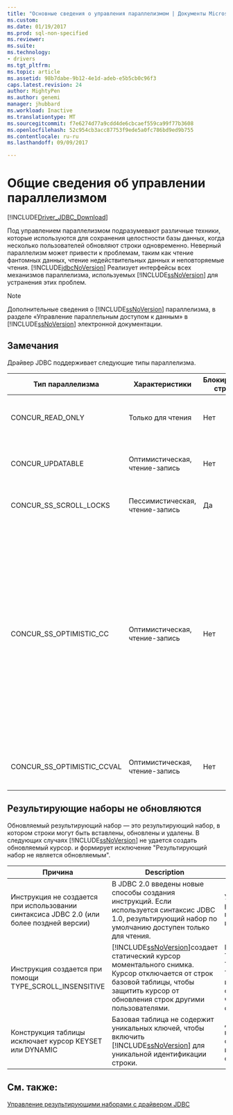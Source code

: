 ```yaml
---
title: "Основные сведения о управления параллелизмом | Документы Microsoft"
ms.custom: 
ms.date: 01/19/2017
ms.prod: sql-non-specified
ms.reviewer: 
ms.suite: 
ms.technology:
- drivers
ms.tgt_pltfrm: 
ms.topic: article
ms.assetid: 98b7dabe-9b12-4e1d-adeb-e5b5cb0c96f3
caps.latest.revision: 24
author: MightyPen
ms.author: genemi
manager: jhubbard
ms.workload: Inactive
ms.translationtype: MT
ms.sourcegitcommit: f7e6274d77a9cdd4de6cbcaef559ca99f77b3608
ms.openlocfilehash: 52c954cb3acc87753f9ede5a0fc786bd9ed9b755
ms.contentlocale: ru-ru
ms.lasthandoff: 09/09/2017

---
```

# <a name="understanding-concurrency-control"></a>Общие сведения об управлении параллелизмом
[!INCLUDE[Driver_JDBC_Download](../../includes/driver_jdbc_download.md)]

  Под управлением параллелизмом подразумевают различные техники, которые используются для сохранения целостности базы данных, когда несколько пользователей обновляют строки одновременно. Неверный параллелизм может привести к проблемам, таким как чтение фантомных данных, чтение недействительных данных и неповторяемые чтения. [!INCLUDE[jdbcNoVersion](../../includes/jdbcnoversion_md.md)] Реализует интерфейсы всех механизмов параллелизма, используемых [!INCLUDE[ssNoVersion](../../includes/ssnoversion_md.md)] для устранения этих проблем.  
  
> [!NOTE]  
>  Дополнительные сведения о [!INCLUDE[ssNoVersion](../../includes/ssnoversion_md.md)] параллелизма, в разделе «Управление параллельным доступом к данным» в [!INCLUDE[ssNoVersion](../../includes/ssnoversion_md.md)] электронной документации.  
  
## <a name="remarks"></a>Замечания  
 Драйвер JDBC поддерживает следующие типы параллелизма.  
  
|Тип параллелизма|Характеристики|Блокировки строк|Description|  
|----------------------|---------------------|---------------|-----------------|  
|CONCUR_READ_ONLY|Только для чтения|Нет|Обновление посредством курсора не разрешается, недопустима блокировка в отношении строк, входящих в результирующий набор.|  
|CONCUR_UPDATABLE|Оптимистическая, чтение-запись|Нет|База данных считает состязание строк нежелательными, но возможными. Целостность строк проверяется сравнением отметки времени.|  
|CONCUR_SS_SCROLL_LOCKS|Пессимистическая, чтение-запись|Да|База данных считает состязание строк вероятным. Целостность строк обеспечивается блокировкой строк.|  
|CONCUR_SS_OPTIMISTIC_CC|Оптимистическая, чтение-запись|Нет|База данных считает состязание строк нежелательными, но возможными. Целостность строк проверяется сравнением отметки времени.<br /><br /> Для [!INCLUDE[ssVersion2005](../../includes/ssversion2005_md.md)] и более поздней версии, сервер изменит параметр на CONCUR_SS_OPTIMISTIC_CCVAL, если таблица содержит столбец отметок времени.<br /><br /> Для [!INCLUDE[ssVersion2000](../../includes/ssversion2000_md.md)], если базовая таблица содержит столбец отметки времени, используется OPTIMISTIC WITH ROW VERSIONING, даже если указан параметр OPTIMISTIC WITH VALUES. Если указан параметр OPTIMISTIC WITH ROW VERSIONING, и таблица не содержит отметок времени, используется параметр OPTIMISTIC WITH VALUES.|  
|CONCUR_SS_OPTIMISTIC_CCVAL|Оптимистическая, чтение-запись|Нет|База данных считает состязание строк нежелательными, но возможными. Целостность строк проверяется сравнением данных строк.|  
  
## <a name="result-sets-that-are-not-updateable"></a>Результирующие наборы не обновляются  
 Обновляемый результирующий набор ― это результирующий набор, в котором строки могут быть вставлены, обновлены и удалены. В следующих случаях [!INCLUDE[ssNoVersion](../../includes/ssnoversion_md.md)] не удается создать обновляемый курсор. и формирует исключение "Результирующий набор не является обновляемым".  
  
|Причина|Description|Средство|  
|-----------|-----------------|------------|  
|Инструкция не создается при использовании синтаксиса JDBC 2.0 (или более поздней версии)|В JDBC 2.0 введены новые способы создания инструкций. Если используется синтаксис JDBC 1.0, результирующий набор по умолчанию доступен только для чтения.|Укажите тип результирующего набора и параллелизм при создании инструкции.|  
|Инструкция создается при помощи TYPE_SCROLL_INSENSITIVE|[!INCLUDE[ssNoVersion](../../includes/ssnoversion_md.md)]создает статический курсор моментального снимка. Курсор отключается от строк базовой таблицы, чтобы защитить курсор от обновления строк другими пользователями.|Используйте TYPE_SCROLL_SENSITIVE, TYPE_SS_SCROLL_KEYSET, TYPE_SS_SCROLL_DYNAMIC или TYPE_FORWARD_ONLY с CONCUR_UPDATABLE, чтобы не создавать статического курсора.|  
|Конструкция таблицы исключает курсор KEYSET или DYNAMIC|Базовая таблица не содержит уникальных ключей, чтобы включить [!INCLUDE[ssNoVersion](../../includes/ssnoversion_md.md)] для уникальной идентификации строки.|Добавьте уникальные ключи к таблице, чтобы обеспечить уникальную идентификацию каждой строки.|  
  
## <a name="see-also"></a>См. также:  
 [Управление результирующими наборами с драйвером JDBC](../../connect/jdbc/managing-result-sets-with-the-jdbc-driver.md)  
  
  

